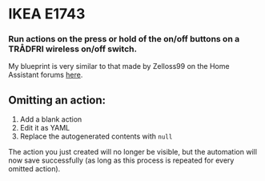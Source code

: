 # IKEA E1743

### Run actions on the press or hold of the on/off buttons on a TRÅDFRI wireless on/off switch.

My blueprint is very similar to that made by Zelloss99 on the Home Assistant forums [here](https://community.home-assistant.io/t/zha-ikea-tradfri-on-off-switch/255538).

## Omitting an action:

1. Add a blank action
2. Edit it as YAML
3. Replace the autogenerated contents with `null`

The action you just created will no longer be visible, but the automation will now save successfully (as long as this process is repeated for every omitted action).